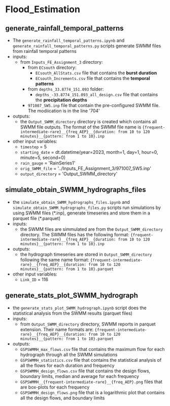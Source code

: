 # Flood_Estimation

## generate_rainfall_temporal_patterns

- The `generate_rainfall_temporal_patterns.ipynb` and `generate_rainfall_temporal_patterns.py` scripts generate SWMM files from rainfall temporal patterns
- inputs:
    - from `Inputs_FE_Assignment_3` directory:
        - from `ECsouth` directory:
            - `ECsouth_AllStats.csv` file that contains the **burst duration**
            - `ECsouth_Increments.csv` file that contains the **temporal patterns**
        - from `depths_33.8774_151.093` folder:
            - `depths_-33.8774_151.093_all_design.csv` file that contains the **precipitation depths**
        - `971007_SW5.inp` file that contain the pre-configured SWMM file. The modiication is in the line '704'
- outputs:
    - the `Output_SWMM_directory` directory is created which contains all SWMM file outputs. The format of the SWMM file name is `{frequent-intermediate-rare}__{freq_AEP}__{duration: from 10 to 120 minutes}__{pattern: from 1 to 10}.inp`
- other input variables:
    - `timestep` = 5
    - `starting_date` = dt.datetime(year=2023, month=1, day=1, hour=0, minute=5, second=0)
    - `rain_gauge` = 'RainSeries1'
    - `orig_SWMM_file` = '../Inputs_FE_Assignment_3/971007_SW5.inp'
    - `output_directory` = 'Output_SWMM_directory'

## simulate_obtain_SWMM_hydrographs_files

- the `simulate_obtain_SWMM_hydrographs_files.ipynb` and `simulate_obtain_SWMM_hydrographs_files.py` scripts run simulations by using SWMM files (\*.inp), generate timeseries and store them in a parquet file (\*.parquet)
- inputs:
    - the SWMM files are simmulated are from the `Output_SWMM_directory` directory. The SWMM files has the following format: `{frequent-intermediate-rare}__{freq_AEP}__{duration: from 10 to 120 minutes}__{pattern: from 1 to 10}.inp`
- outputs:
    - the hydrograph timeseries are stored in `Output_SWMM_directory` following the same name format: `{frequent-intermediate-rare}__{freq_AEP}__{duration: from 10 to 120 minutes}__{pattern: from 1 to 10}.parquet`
- other input variables:
    - `Link_ID` = 116

## generate_stats_plot_SWMM_hydrograph

- the `generate_stats_plot_SWMM_hydrograph.ipynb` script does the statistical analysis from the SWMM results (parquet files)
- inputs:
    - from `Output_SWMM_directory` directory, SWMM reports in parquet extension. Their name formats are: `{frequent-intermediate-rare}__{freq_AEP}__{duration: from 10 to 120 minutes}__{pattern: from 1 to 10}.parquet`
- outputs:
    - `GSPSWMMH_max_flows.csv` file that contains the maximum flow for each hydrograph through all the SWMM simulations
    - `GSPSWMMH_statistics.csv` file that contains the statistical analysis of all the flows for each duration and frequency
    - `GSPSWMMH_design_flows.csv` file that contains the design flows, boundary limits, median and average for each frequency
    - `GSPSWMMH__{frequent-intermediate-rare}__{freq_AEP}.png` files that are box-plots for each frequency
    - `GSPSWMMH_design_flows.png` file that is a logarithmic plot that contains all the design flows, and boundary limits
     